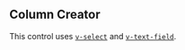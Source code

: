<!-- @id NCcmutr9ubjTTc8vIfSAgN -->
## Column Creator

This control uses [`v-select`](https://vuetifyjs.com/en/components/selects/) and [`v-text-field`](https://vuetifyjs.com/en/components/text-fields/).

&nbsp;